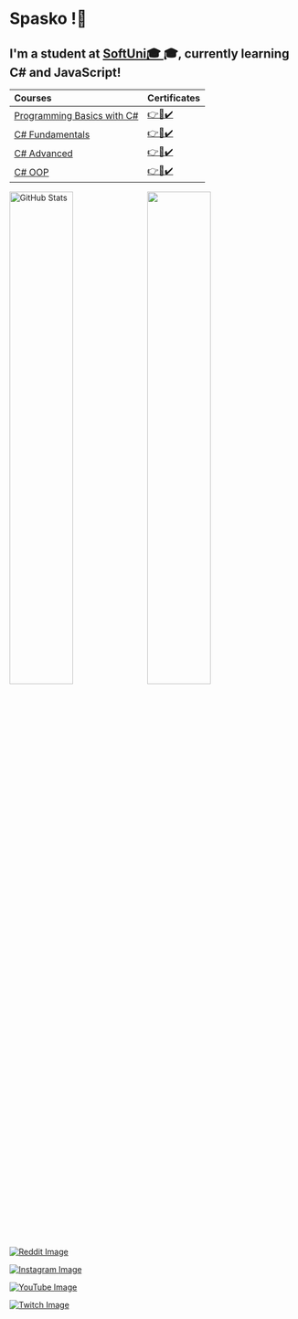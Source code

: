 <h1>
Spasko !👋
</h1>

<h2>
  I'm a student at <a href="https://softuni.bg" > SoftUni🎓 </a>🎓, currently learning C# and JavaScript!
</h2>

|Courses|Certificates|
|:---|:---|
|<a href="https://softuni.bg/trainings/3503/programming-basics-with-csharp-september-2021" > Programming Basics with C# </a>| <a href="https://softuni.bg/certificates/details/116444/6ed61e96"> 👉📜✔️</a> |
|<a href="https://softuni.bg/trainings/3606/programming-fundamentals-with-csharp-january-2022" > C# Fundamentals </a>| <a href="https://softuni.bg/certificates/details/130200/4a296539"> 👉📜✔️</a> |
|<a href="https://softuni.bg/trainings/3699/csharp-advanced-may-2022" > C# Advanced </a>| <a href="https://softuni.bg/certificates/details/136291/1d340b5d"> 👉📜✔️</a> |
|<a href="https://softuni.bg/trainings/3700/csharp-oop-june-2022" > C# OOP </a>| <a href="https://softuni.bg/certificates/details/141076/1213f2ef"> 👉📜✔️</a> |

<a href="#"><img align="center" width="47%" src="https://github-readme-stats.vercel.app/api?username=SpaskoKatsarski&show_icons=true&theme=tokyonight&include_all_commits=true&hide_border=true" alt="GitHub Stats" /></a> <a href="#"><img align="center" width="47%" src="https://github-readme-stats.vercel.app/api/top-langs/?username=Marti2509&layout=compact&theme=tokyonight&hide_border=true" /></a>

<a href="https://account.battle.net/overview" > <img src="https://img.shields.io/badge/Reddit-FF4500?style=for-the-badge&logo=reddit&logoColor=white" alt="Reddit Image"></a>

<a href="https://www.reddit.com/user/NotSyncK" > <img src="https://img.shields.io/badge/Instagram-E4405F?style=for-the-badge&logo=instagram&logoColor=white" alt="Instagram Image"></a>
  
<a href="https://www.youtube.com/channel/UCPgsGPTyf6FW8N5zSRBBtfA" > <img src="https://img.shields.io/badge/YouTube-FF0000?style=for-the-badge&logo=youtube&logoColor=white" alt="YouTube Image"></a>

<a href="https://www.twitch.tv/notsynck" > <img src="https://img.shields.io/badge/Twitch-9146FF?style=for-the-badge&logo=twitch&logoColor=white" alt="Twitch Image"></a>
